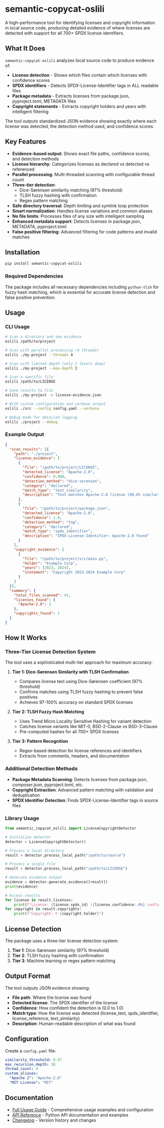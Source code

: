 # semantic-copycat-oslili

A high-performance tool for identifying licenses and copyright information in local source code, producing detailed evidence of where licenses are detected with support for all 700+ SPDX license identifiers.

## What It Does

`semantic-copycat-oslili` analyzes local source code to produce evidence of:
- **License detection** - Shows which files contain which licenses with confidence scores
- **SPDX identifiers** - Detects SPDX-License-Identifier tags in ALL readable files
- **Package metadata** - Extracts licenses from package.json, pyproject.toml, METADATA files
- **Copyright statements** - Extracts copyright holders and years with intelligent filtering

The tool outputs standardized JSON evidence showing exactly where each license was detected, the detection method used, and confidence scores.

## Key Features

- **Evidence-based output**: Shows exact file paths, confidence scores, and detection methods
- **License hierarchy**: Categorizes licenses as declared vs detected vs referenced
- **Parallel processing**: Multi-threaded scanning with configurable thread count
- **Three-tier detection**: 
  - Dice-Sørensen similarity matching (97% threshold)
  - TLSH fuzzy hashing with confirmation
  - Regex pattern matching
- **Safe directory traversal**: Depth limiting and symlink loop protection
- **Smart normalization**: Handles license variations and common aliases
- **No file limits**: Processes files of any size with intelligent sampling
- **Enhanced metadata support**: Detects licenses in package.json, METADATA, pyproject.toml
- **False positive filtering**: Advanced filtering for code patterns and invalid matches

## Installation

```bash
pip install semantic-copycat-oslili
```

### Required Dependencies

The package includes all necessary dependencies including `python-tlsh` for fuzzy hash matching, which is essential for accurate license detection and false positive prevention.

## Usage

### CLI Usage

```bash
# Scan a directory and see evidence
oslili /path/to/project

# Scan with parallel processing (4 threads)
oslili ./my-project --threads 4

# Scan with limited depth (only 2 levels deep)
oslili ./my-project --max-depth 2

# Scan a specific file
oslili /path/to/LICENSE

# Save results to file
oslili ./my-project -o license-evidence.json

# With custom configuration and verbose output
oslili ./src --config config.yaml --verbose

# Debug mode for detailed logging
oslili ./project --debug
```

### Example Output

```json
{
  "scan_results": [{
    "path": "./project",
    "license_evidence": [
      {
        "file": "/path/to/project/LICENSE",
        "detected_license": "Apache-2.0",
        "confidence": 0.988,
        "detection_method": "dice-sorensen",
        "category": "declared",
        "match_type": "text_similarity",
        "description": "Text matches Apache-2.0 license (98.8% similarity)"
      },
      {
        "file": "/path/to/project/package.json",
        "detected_license": "Apache-2.0",
        "confidence": 1.0,
        "detection_method": "tag",
        "category": "declared",
        "match_type": "spdx_identifier",
        "description": "SPDX-License-Identifier: Apache-2.0 found"
      }
    ],
    "copyright_evidence": [
      {
        "file": "/path/to/project/src/main.py",
        "holder": "Example Corp",
        "years": [2023, 2024],
        "statement": "Copyright 2023-2024 Example Corp"
      }
    ]
  }],
  "summary": {
    "total_files_scanned": 42,
    "licenses_found": {
      "Apache-2.0": 2
    },
    "copyrights_found": 1
  }
}
```

## How It Works

### Three-Tier License Detection System

The tool uses a sophisticated multi-tier approach for maximum accuracy:

1. **Tier 1: Dice-Sørensen Similarity with TLSH Confirmation**
   - Compares license text using Dice-Sørensen coefficient (97% threshold)
   - Confirms matches using TLSH fuzzy hashing to prevent false positives
   - Achieves 97-100% accuracy on standard SPDX licenses

2. **Tier 2: TLSH Fuzzy Hash Matching**
   - Uses Trend Micro Locality Sensitive Hashing for variant detection
   - Catches license variants like MIT-0, BSD-2-Clause vs BSD-3-Clause
   - Pre-computed hashes for all 700+ SPDX licenses

3. **Tier 3: Pattern Recognition**
   - Regex-based detection for license references and identifiers
   - Extracts from comments, headers, and documentation

### Additional Detection Methods

- **Package Metadata Scanning**: Detects licenses from package.json, composer.json, pyproject.toml, etc.
- **Copyright Extraction**: Advanced pattern matching with validation and deduplication
- **SPDX Identifier Detection**: Finds SPDX-License-Identifier tags in source files

### Library Usage

```python
from semantic_copycat_oslili import LicenseCopyrightDetector

# Initialize detector
detector = LicenseCopyrightDetector()

# Process a local directory
result = detector.process_local_path("/path/to/source")

# Process a single file  
result = detector.process_local_path("/path/to/LICENSE")

# Generate evidence output
evidence = detector.generate_evidence([result])
print(evidence)

# Access results
for license in result.licenses:
    print(f"License: {license.spdx_id} ({license.confidence:.0%} confidence)")
for copyright in result.copyrights:
    print(f"Copyright: © {copyright.holder}")
```

## License Detection

The package uses a three-tier license detection system:

1. **Tier 1**: Dice-Sørensen similarity (97% threshold)
2. **Tier 2**: TLSH fuzzy hashing with confirmation
3. **Tier 3**: Machine learning or regex pattern matching

## Output Format

The tool outputs JSON evidence showing:
- **File path**: Where the license was found
- **Detected license**: The SPDX identifier of the license
- **Confidence**: How confident the detection is (0.0 to 1.0)
- **Match type**: How the license was detected (license_text, spdx_identifier, license_reference, text_similarity)
- **Description**: Human-readable description of what was found

## Configuration

Create a `config.yaml` file:

```yaml
similarity_threshold: 0.97
max_recursion_depth: 10
thread_count: 4
custom_aliases:
  "Apache 2": "Apache-2.0"
  "MIT License": "MIT"
```

## Documentation

- [Full Usage Guide](docs/USAGE.md) - Comprehensive usage examples and configuration
- [API Reference](docs/API.md) - Python API documentation and examples
- [Changelog](CHANGELOG.md) - Version history and changes
